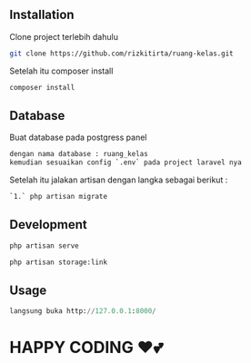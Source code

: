 ## Installation
Clone project terlebih dahulu
```sh
git clone https://github.com/rizkitirta/ruang-kelas.git
```

Setelah itu composer install
```sh
composer install
```

## Database
Buat database pada postgress panel
```sh
dengan nama database : ruang_kelas
kemudian sesuaikan config `.env` pada project laravel nya
```

Setelah itu jalakan artisan dengan langka sebagai berikut :
```sh
`1.` php artisan migrate
```

## Development
```sh
php artisan serve
```

```sh
php artisan storage:link
```

## Usage
```python
langsung buka http://127.0.0.1:8000/
```
# **HAPPY CODING ❤💕**
